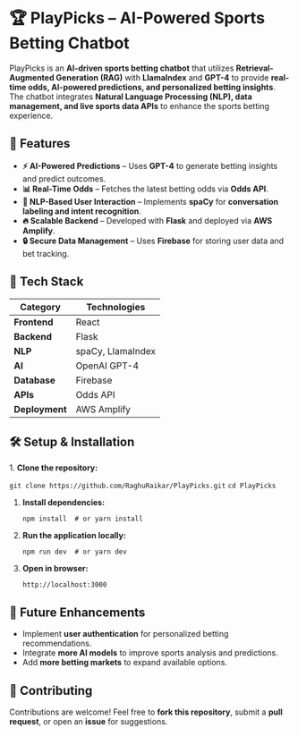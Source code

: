 # 🏆 PlayPicks – AI-Powered Sports Betting Chatbot

PlayPicks is an **AI-driven sports betting chatbot** that utilizes **Retrieval-Augmented Generation (RAG)** with **LlamaIndex** and **GPT-4** to provide **real-time odds, AI-powered predictions, and personalized betting insights**. The chatbot integrates **Natural Language Processing (NLP), data management, and live sports data APIs** to enhance the sports betting experience.

## 🚀 Features

- **⚡ AI-Powered Predictions** – Uses **GPT-4** to generate betting insights and predict outcomes.
- **📊 Real-Time Odds** – Fetches the latest betting odds via **Odds API**.
- **🧠 NLP-Based User Interaction** – Implements **spaCy** for **conversation labeling and intent recognition**.
- **🔥 Scalable Backend** – Developed with **Flask** and deployed via **AWS Amplify**.
- **🔒 Secure Data Management** – Uses **Firebase** for storing user data and bet tracking.

## 📂 Tech Stack

| **Category**        | **Technologies** |
|--------------------|----------------|
| **Frontend**  | React |
| **Backend**  | Flask |
| **NLP**  | spaCy, LlamaIndex |
| **AI**  | OpenAI GPT-4 |
| **Database**  | Firebase |
| **APIs**  | Odds API |
| **Deployment**  | AWS Amplify |


## 🛠️ Setup & Installation

1\. **Clone the repository:**

   `git clone https://github.com/RaghuRaikar/PlayPicks.git`
   `cd PlayPicks`

1.  **Install dependencies:**

    `npm install  # or yarn install`

2.  **Run the application locally:**

    `npm run dev  # or yarn dev`

3.  **Open in browser:**

    `http://localhost:3000`

🔮 Future Enhancements
----------------------

-   Implement **user authentication** for personalized betting recommendations.
-   Integrate **more AI models** to improve sports analysis and predictions.
-   Add **more betting markets** to expand available options.

🤝 Contributing
---------------

Contributions are welcome! Feel free to **fork this repository**, submit a **pull request**, or open an **issue** for suggestions.
